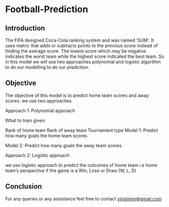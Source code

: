 # Football-Prediction

## Introduction

The FIFA designed Coca-Cola ranking system and was named 'SUM'. It uses metric that adds or subtracts points to the previous score instead of finding the average score. The lowest score which may be negative indicates the worst team while the highest score indicated the best team.
So in this model we will use two approaches polynomial and logistic algorithm to do our modelling to do our prediction.

## Objective

The objective of this model is to predict home team scores and away scores. we use two approaches 

Approach 1: Polynomial approach

What to train given:

Rank of home team
Rank of away team
Tournament type
Model 1: Predict how many goals the home team scores.

Model 2: Predict how many goals the away team scores.

Approach 2: Logistic approach

we use logistic approach to predict the outcomes of home team i.e home team’s perspective if the game is a Win, Lose or Draw (W, L, D)

## Conclusion

For any queries or any assistance feel free to contact vinisiiren@gmail.com

